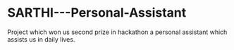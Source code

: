 # SARTHI---Personal-Assistant
Project which won us second prize in hackathon a personal assistant which assists us in daily lives.
